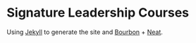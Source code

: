 # Signature Leadership Courses

Using [Jekyll](https://github.com/mojombo/jekyll/) to generate the site and [Bourbon](https://github.com/thoughtbot/bourbon) + [Neat](https://github.com/thoughtbot/neat).
